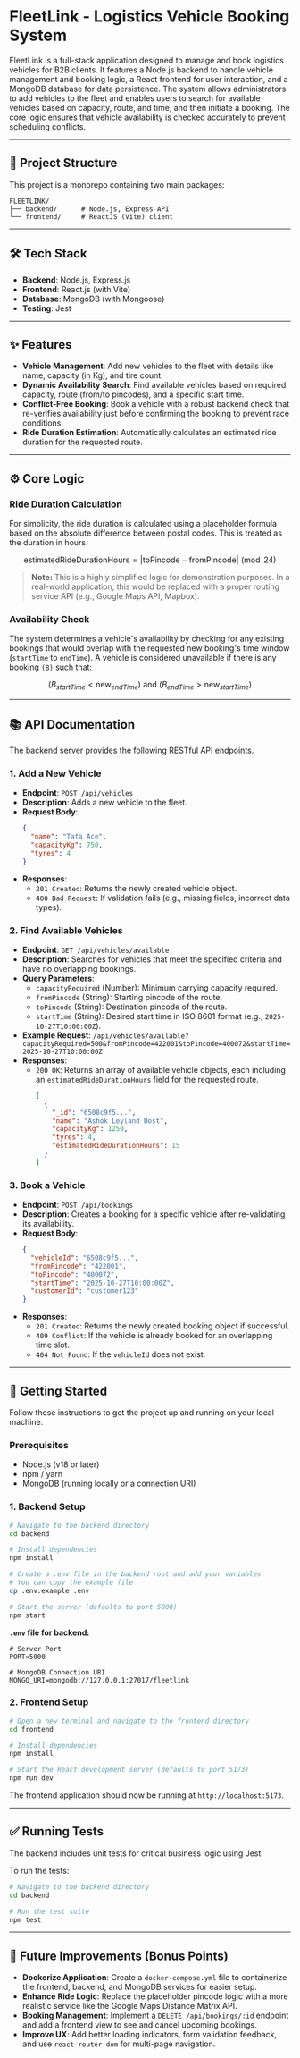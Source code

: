 # FleetLink - Logistics Vehicle Booking System

FleetLink is a full-stack application designed to manage and book logistics vehicles for B2B clients. It features a Node.js backend to handle vehicle management and booking logic, a React frontend for user interaction, and a MongoDB database for data persistence.
The system allows administrators to add vehicles to the fleet and enables users to search for available vehicles based on capacity, route, and time, and then initiate a booking. The core logic ensures that vehicle availability is checked accurately to prevent scheduling conflicts.

***

## 🚀 Project Structure

This project is a monorepo containing two main packages:

```
FLEETLINK/
├── backend/      # Node.js, Express API
└── frontend/     # ReactJS (Vite) client
```

***

## 🛠️ Tech Stack

-   **Backend**: Node.js, Express.js
-   **Frontend**: React.js (with Vite)
-   **Database**: MongoDB (with Mongoose)
-   **Testing**: Jest

***

## ✨ Features

-   **Vehicle Management**: Add new vehicles to the fleet with details like name, capacity (in Kg), and tire count.
-   **Dynamic Availability Search**: Find available vehicles based on required capacity, route (from/to pincodes), and a specific start time.
-   **Conflict-Free Booking**: Book a vehicle with a robust backend check that re-verifies availability just before confirming the booking to prevent race conditions.
-   **Ride Duration Estimation**: Automatically calculates an estimated ride duration for the requested route.

***

## ⚙️ Core Logic

### Ride Duration Calculation

For simplicity, the ride duration is calculated using a placeholder formula based on the absolute difference between postal codes. This is treated as the duration in hours.

$$ \text{estimatedRideDurationHours} = |\text{toPincode} - \text{fromPincode}| \pmod{24} $$

> **Note:** This is a highly simplified logic for demonstration purposes. In a real-world application, this would be replaced with a proper routing service API (e.g., Google Maps API, Mapbox).

### Availability Check

The system determines a vehicle's availability by checking for any existing bookings that would overlap with the requested new booking's time window (`startTime` to `endTime`). A vehicle is considered unavailable if there is any booking `(B)` such that:

$$ (B_{startTime} < \text{new}_{endTime}) \text{ and } (B_{endTime} > \text{new}_{startTime}) $$

***

## 📚 API Documentation

The backend server provides the following RESTful API endpoints.

### 1. Add a New Vehicle

-   **Endpoint**: `POST /api/vehicles`
-   **Description**: Adds a new vehicle to the fleet.
-   **Request Body**:
    ```json
    {
      "name": "Tata Ace",
      "capacityKg": 750,
      "tyres": 4
    }
    ```
-   **Responses**:
    -   `201 Created`: Returns the newly created vehicle object.
    -   `400 Bad Request`: If validation fails (e.g., missing fields, incorrect data types).

### 2. Find Available Vehicles

-   **Endpoint**: `GET /api/vehicles/available`
-   **Description**: Searches for vehicles that meet the specified criteria and have no overlapping bookings.
-   **Query Parameters**:
    -   `capacityRequired` (Number): Minimum carrying capacity required.
    -   `fromPincode` (String): Starting pincode of the route.
    -   `toPincode` (String): Destination pincode of the route.
    -   `startTime` (String): Desired start time in ISO 8601 format (e.g., `2025-10-27T10:00:00Z`).
-   **Example Request**:
    `/api/vehicles/available?capacityRequired=500&fromPincode=422001&toPincode=400072&startTime=2025-10-27T10:00:00Z`
-   **Responses**:
    -   `200 OK`: Returns an array of available vehicle objects, each including an `estimatedRideDurationHours` field for the requested route.
        ```json
        [
          {
            "_id": "6508c9f5...",
            "name": "Ashok Leyland Dost",
            "capacityKg": 1250,
            "tyres": 4,
            "estimatedRideDurationHours": 15
          }
        ]
        ```

### 3. Book a Vehicle

-   **Endpoint**: `POST /api/bookings`
-   **Description**: Creates a booking for a specific vehicle after re-validating its availability.
-   **Request Body**:
    ```json
    {
      "vehicleId": "6508c9f5...",
      "fromPincode": "422001",
      "toPincode": "400072",
      "startTime": "2025-10-27T10:00:00Z",
      "customerId": "customer123"
    }
    ```
-   **Responses**:
    -   `201 Created`: Returns the newly created booking object if successful.
    -   `409 Conflict`: If the vehicle is already booked for an overlapping time slot.
    -   `404 Not Found`: If the `vehicleId` does not exist.

***

## 🚀 Getting Started

Follow these instructions to get the project up and running on your local machine.

### Prerequisites

-   Node.js (v18 or later)
-   npm / yarn
-   MongoDB (running locally or a connection URI)

### 1. Backend Setup

```bash
# Navigate to the backend directory
cd backend

# Install dependencies
npm install

# Create a .env file in the backend root and add your variables
# You can copy the example file
cp .env.example .env

# Start the server (defaults to port 5000)
npm start
```

**`.env` file for backend:**

```env
# Server Port
PORT=5000

# MongoDB Connection URI
MONGO_URI=mongodb://127.0.0.1:27017/fleetlink
```

### 2. Frontend Setup

```bash
# Open a new terminal and navigate to the frontend directory
cd frontend

# Install dependencies
npm install

# Start the React development server (defaults to port 5173)
npm run dev
```

The frontend application should now be running at `http://localhost:5173`.

***

## ✅ Running Tests

The backend includes unit tests for critical business logic using Jest.

To run the tests:

```bash
# Navigate to the backend directory
cd backend

# Run the test suite
npm test
```

***

## 🌟 Future Improvements (Bonus Points)

-   **Dockerize Application**: Create a `docker-compose.yml` file to containerize the frontend, backend, and MongoDB services for easier setup.
-   **Enhance Ride Logic**: Replace the placeholder pincode logic with a more realistic service like the Google Maps Distance Matrix API.
-   **Booking Management**: Implement a `DELETE /api/bookings/:id` endpoint and add a frontend view to see and cancel upcoming bookings.
-   **Improve UX**: Add better loading indicators, form validation feedback, and use `react-router-dom` for multi-page navigation.
